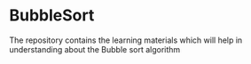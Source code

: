 # BubbleSort
The repository contains the learning materials which will help in understanding about the Bubble sort algorithm

